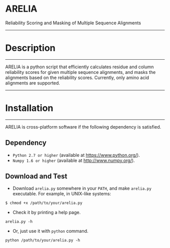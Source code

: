 # ARELIA
Reliability Scoring and Masking of Multiple Sequence Alignments

-------------
# Description
-------------
ARELIA is a python script that efficiently calculates residue and column reliability scores for given multiple sequence alignments, and masks the alignments based on the reliability scores. Currently, only amino acid alignments are supported.

--------------
# Installation
--------------

ARELIA is cross-platform software if the following dependency is satisfied.

## Dependency

* `Python 2.7 or higher` (available at https://www.python.org/).
* `Numpy 1.6 or higher` (available at http://www.numpy.org/).


## Download and Test

* Download `arelia.py` somewhere in your `PATH`, and make `arelia.py` executable. For example, in UNIX-like systems:
```
$ chmod +x /path/to/your/arelia.py
```
* Check it by printing a help page.
```
arelia.py -h
```
* Or, just use it with `python` command.
```
python /path/to/your/arelia.py -h
```



